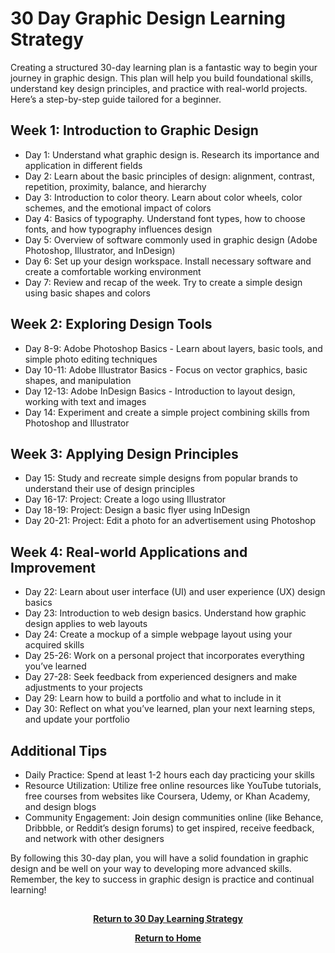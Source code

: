 # 30 Day Graphic Design Learning Strategy

Creating a structured 30-day learning plan is a fantastic way to begin your journey in graphic design. This plan will help you build foundational skills, understand key design principles, and practice with real-world projects. Here’s a step-by-step guide tailored for a beginner.

<h2>Week 1: Introduction to Graphic Design</h2>

- Day 1: Understand what graphic design is. Research its importance and application in different fields
- Day 2: Learn about the basic principles of design: alignment, contrast, repetition, proximity, balance, and hierarchy
- Day 3: Introduction to color theory. Learn about color wheels, color schemes, and the emotional impact of colors
- Day 4: Basics of typography. Understand font types, how to choose fonts, and how typography influences design
- Day 5: Overview of software commonly used in graphic design (Adobe Photoshop, Illustrator, and InDesign)
- Day 6: Set up your design workspace. Install necessary software and create a comfortable working environment
- Day 7: Review and recap of the week. Try to create a simple design using basic shapes and colors

<h2>Week 2: Exploring Design Tools</h2>

- Day 8-9: Adobe Photoshop Basics - Learn about layers, basic tools, and simple photo editing techniques
- Day 10-11: Adobe Illustrator Basics - Focus on vector graphics, basic shapes, and manipulation
- Day 12-13: Adobe InDesign Basics - Introduction to layout design, working with text and images
- Day 14: Experiment and create a simple project combining skills from Photoshop and Illustrator

<h2>Week 3: Applying Design Principles</h2>

- Day 15: Study and recreate simple designs from popular brands to understand their use of design principles
- Day 16-17: Project: Create a logo using Illustrator
- Day 18-19: Project: Design a basic flyer using InDesign
- Day 20-21: Project: Edit a photo for an advertisement using Photoshop

<h2>Week 4: Real-world Applications and Improvement</h2>

- Day 22: Learn about user interface (UI) and user experience (UX) design basics
- Day 23: Introduction to web design basics. Understand how graphic design applies to web layouts
- Day 24: Create a mockup of a simple webpage layout using your acquired skills
- Day 25-26: Work on a personal project that incorporates everything you’ve learned
- Day 27-28: Seek feedback from experienced designers and make adjustments to your projects
- Day 29: Learn how to build a portfolio and what to include in it
- Day 30: Reflect on what you’ve learned, plan your next learning steps, and update your portfolio

<h2>Additional Tips</h2>

- Daily Practice: Spend at least 1-2 hours each day practicing your skills
- Resource Utilization: Utilize free online resources like YouTube tutorials, free courses from websites like Coursera, Udemy, or Khan Academy, and design blogs
- Community Engagement: Join design communities online (like Behance, Dribbble, or Reddit’s design forums) to get inspired, receive feedback, and network with other designers

By following this 30-day plan, you will have a solid foundation in graphic design and be well on your way to developing more advanced skills. Remember, the key to success in graphic design is practice and continual learning!

<h2></h2>
<p align="center">
  <a href="https://github.com/rlangc/30-Day-Learning.git"><b>Return to 30 Day Learning Strategy</b></a>
<p align="center">
  <a href="https://github.com/rlangc/Test_RCL.git"><b>Return to Home</b></a>
